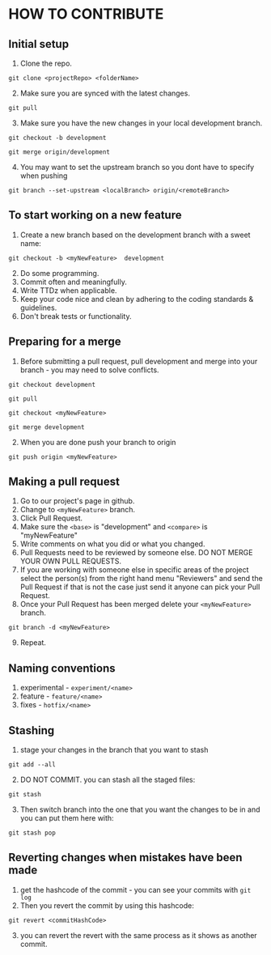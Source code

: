 # HOW TO CONTRIBUTE


## Initial setup
1. Clone the repo.

  `git clone <projectRepo> <folderName>`

2. Make sure you are synced with the latest changes.

  `git pull`

3. Make sure you have the new changes in your local development branch.

  `git checkout -b development`

  `git merge origin/development`

4. You may want to set the upstream branch so you dont have to specify when pushing
  
  `git branch --set-upstream <localBranch> origin/<remoteBranch>`


## To start working on a new feature
1. Create a new branch based on the development branch with a sweet name:

  `git checkout -b <myNewFeature>  development`

2. Do some programming.
3. Commit often and meaningfully.
4. Write TTDz when applicable.
5. Keep your code nice and clean by adhering to the coding standards & guidelines.
6. Don't break tests or functionality.


## Preparing for a merge
1. Before submitting a pull request, pull development and merge into your branch - you may need to solve conflicts.

  `git checkout development`

  `git pull`

  `git checkout <myNewFeature>`

  `git merge development`

2. When you are done push your branch to origin

  `git push origin <myNewFeature>`


## Making a pull request
1. Go to our project's page in github.
2. Change to `<myNewFeature>` branch.
3. Click Pull Request.
4. Make sure the `<base>` is "development" and `<compare>` is "myNewFeature"
5. Write comments on what you did or what you changed.
6. Pull Requests need to be reviewed by someone else. DO NOT MERGE YOUR OWN PULL REQUESTS.
7. If you are working with someone else in specific areas of the project select the person(s)
  from the right hand menu "Reviewers" and send the Pull Request if that is not the case just
  send it anyone can pick your Pull Request.
8. Once your Pull Request has been merged delete your `<myNewFeature>` branch.

  `git branch -d <myNewFeature>`

9. Repeat.  


## Naming conventions
1. experimental - `experiment/<name>`
2. feature - `feature/<name>`
3. fixes - `hotfix/<name>`


## Stashing
1. stage your changes in the branch that you want to stash

  `git add --all`

2. DO NOT COMMIT. you can stash all the staged files:

  `git stash`

3. Then switch branch into the one that you want the changes to be in and you can put them here with:

  `git stash pop`


## Reverting changes when mistakes have been made
1. get the hashcode of the commit - you can see your commits with `git log`
2. Then you revert the commit by using this hashcode:

  `git revert <commitHashCode>`

3. you can revert the revert with the same process as it shows as another commit. 
